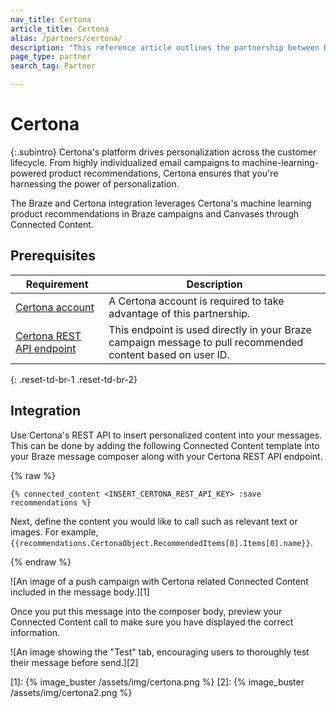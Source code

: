 ```yaml
---
nav_title: Certona
article_title: Certona
alias: /partners/certona/
description: "This reference article outlines the partnership between Braze and Certona, a real-time, omnichannel personalization solution that offers personalization across the customer lifecycle. Use Certona with Braze's Connected Content partner to easily insert content recommendations across multichannel campaigns."
page_type: partner
search_tag: Partner

---
```


# Certona

{:.subintro}
Certona's platform drives personalization across the customer lifecycle. From highly individualized email campaigns to machine-learning-powered product recommendations, Certona ensures that you're harnessing the power of personalization.

The Braze and Certona integration leverages Certona's machine learning product recommendations in Braze campaigns and Canvases through Connected Content.

## Prerequisites

| Requirement| Description|
| ---| ---|
| [Certona account](https://manage.certona.com/) | A Certona account is required to take advantage of this partnership. |
| [Certona REST API endpoint](https://manage.certona.com/) | This endpoint is used directly in your Braze campaign message to pull recommended content based on user ID. |
{: .reset-td-br-1 .reset-td-br-2}

## Integration

Use Certona's REST API to insert personalized content into your messages. This can be done by adding the following Connected Content template into your Braze message composer along with your Certona REST API endpoint.

{% raw %}
```liquid
{% connected_content <INSERT_CERTONA_REST_API_KEY> :save recommendations %}
```

Next, define the content you would like to call such as relevant text or images. For example, `{{recommendations.CertonaObject.RecommendedItems[0].Items[0].name}}`.

{% endraw %}

![An image of a push campaign with Certona related Connected Content included in the message body.][1]

Once you put this message into the composer body, preview your Connected Content call to make sure you have displayed the correct information.

![An image showing the "Test" tab, encouraging users to thoroughly test their message before send.][2]

[1]: {% image_buster /assets/img/certona.png %}
[2]: {% image_buster /assets/img/certona2.png %}